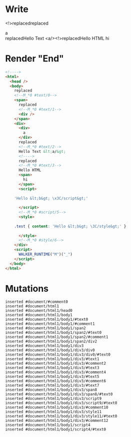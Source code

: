 # Write
  <!>replaced<!--M_*0 #text/0--><span>replaced<!--M_*0 #text/1--><div></div></span><div><div>a</div>replaced<!--M_*0 #text/2-->Hello Text &lt;a/><!>replaced<!--M_*0 #text/3-->Hello HTML <span>hi</span><script>
      'Hello <b> \x3C/script>'
    </script><!--M_*0 #script/5--><style>
      .test { content: 'Hello <b> \3C/style>' }
    </style><!--M_*0 #style/6--></div><script>WALKER_RUNTIME("M")("_")</script>


# Render "End"
```html
<!---->
<html>
  <head />
  <body>
    replaced
    <!--M_*0 #text/0-->
    <span>
      replaced
      <!--M_*0 #text/1-->
      <div />
    </span>
    <div>
      <div>
        a
      </div>
      replaced
      <!--M_*0 #text/2-->
      Hello Text &lt;a/&gt;
      <!---->
      replaced
      <!--M_*0 #text/3-->
      Hello HTML 
      <span>
        hi
      </span>
      <script>
        
    'Hello &lt;b&gt; \x3C/script&gt;'
  
      </script>
      <!--M_*0 #script/5-->
      <style>
        
    .test { content: 'Hello &lt;b&gt; \3C/style&gt;' }
  
      </style>
      <!--M_*0 #style/6-->
    </div>
    <script>
      WALKER_RUNTIME("M")("_")
    </script>
  </body>
</html>
```

# Mutations
```
inserted #document/#comment0
inserted #document/html1
inserted #document/html1/head0
inserted #document/html1/body1
inserted #document/html1/body1/#text0
inserted #document/html1/body1/#comment1
inserted #document/html1/body1/span2
inserted #document/html1/body1/span2/#text0
inserted #document/html1/body1/span2/#comment1
inserted #document/html1/body1/span2/div2
inserted #document/html1/body1/div3
inserted #document/html1/body1/div3/div0
inserted #document/html1/body1/div3/div0/#text0
inserted #document/html1/body1/div3/#text1
inserted #document/html1/body1/div3/#comment2
inserted #document/html1/body1/div3/#text3
inserted #document/html1/body1/div3/#comment4
inserted #document/html1/body1/div3/#text5
inserted #document/html1/body1/div3/#comment6
inserted #document/html1/body1/div3/#text7
inserted #document/html1/body1/div3/span8
inserted #document/html1/body1/div3/span8/#text0
inserted #document/html1/body1/div3/script9
inserted #document/html1/body1/div3/script9/#text0
inserted #document/html1/body1/div3/#comment10
inserted #document/html1/body1/div3/style11
inserted #document/html1/body1/div3/style11/#text0
inserted #document/html1/body1/div3/#comment12
inserted #document/html1/body1/script4
inserted #document/html1/body1/script4/#text0
```